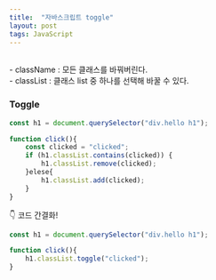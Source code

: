 ```yaml
---
title:  "자바스크립트 toggle"
layout: post
tags: JavaScript
---
```


<br>
- className : 모든 클래스를 바꿔버린다.<br>
- classList : 클래스 list 중 하나를 선택해 바꿀 수 있다.

### Toggle
```jsx
const h1 = document.querySelector("div.hello h1");

function click(){
	const clicked = "clicked";
	if (h1.classList.contains(clicked)) {
		h1.classList.remove(clicked);
	}elese{
		h1.classList.add(clicked);
	}
}
```

👇 코드 간결화!

```jsx
const h1 = document.querySelector("div.hello h1");

function click(){
	h1.classList.toggle("clicked");
}
```

<br>
